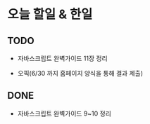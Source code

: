 # 오늘 할일 & 한일

## TODO

- 자바스크립트 완벽가이드 11장 정리

- 오픽(6/30 까지 홈페이지 양식을 통해 결과 제출)

## DONE

- 자바스크립트 완벽가이드 9~10 정리
